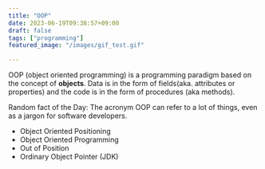 ```yaml
---
title: "OOP"
date: 2023-06-19T09:38:57+09:00
draft: false
tags: ["programming"]
featured_image: "/images/gif_test.gif"

---
```


OOP (object oriented programming) is a programming paradigm based on the concept of **objects**. Data is in the form of fields(aka. attributes or properties) and the code is in the form of procedures (aka methods).



Random fact of the Day: The acronym OOP can refer to a lot of things, even as a jargon for software developers. 
-	Object Oriented Positioning
-	Object Oriented Programming
-	Out of Position
-	Ordinary Object Pointer (JDK)



